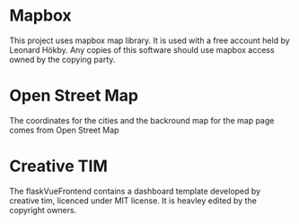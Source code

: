 # Mapbox

This project uses mapbox map library. It is used with a free account held by Leonard Hökby. Any copies of this software should use mapbox access owned by
the copying party. 

# Open Street Map
The coordinates for the cities and the backround map for the map page comes from Open Street Map

# Creative TIM
The flaskVueFrontend contains a dashboard template developed by creative tim, licenced under MIT license. It is heavley edited by the copyright owners. 
